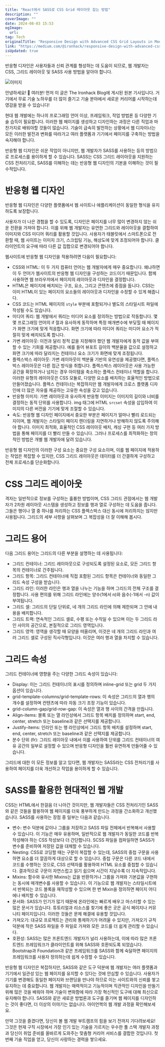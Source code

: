 ```yaml
---
title: "React에서 SASS로 CSS Grid 레이아웃 잡는 방법"
description: ""
coverImage: ""
date: 2024-08-03 15:53
ogImage: 
  url: 
tag: Tech
originalTitle: "Responsive Design with Advanced CSS Grid Layouts in Modern Web Development Using SASS"
link: "https://medium.com/@ironhack/responsive-design-with-advanced-css-grid-layouts-in-modern-web-development-using-sass-c4ca3dfc10a6"
isUpdated: true
---
```






반응형 디자인은 사용자들과 신뢰 관계를 형성하는 데 도움이 되므로, 웹 개발자는 CSS, 그리드 레이아웃 및 SASS 사용 방법을 알아야 합니다.

![이미지](/assets/img/Responsive-Design-with-Advanced-CSS-Grid-Layouts-in-Modern-Web-Development-Using-SASS_0.png)

안녕하세요! 👋 여러분! 먼저 이 글은 The Ironhack Blog에 게시된 원본 기사입니다. 거기에서 무료 기술 노하우를 더 많이 즐기고 기술 분야에서 새로운 커리어를 시작하는데 영감을 받을 수 있습니다!

현대 웹 개발에는 하나의 프로그래밍 언어 이상, 프레임워크, 작업 방법론 등 다양한 기술 습득이 필요합니다. 이러한 웹 페이지를 생성하고 디자인하는 과정은 다른 직업과 마찬가지로 배워야할 것들이 많습니다. 기술이 급속히 발전하는 상황에서 웹 디자이너는 모든 이러한 발전과 변화를 따라가고 여러 플랫폼과 기기에서 페이지를 구축하는 방법을 숙지해야 합니다.

<div class="content-ad"></div>

반응형 웹 디자인은 쉬운 작업이 아니지만, 웹 개발자가 SASS를 사용하는 등의 방법으로 프로세스를 용이하게 할 수 있습니다. SASS는 CSS 그리드 레이아웃을 지원하는 CSS 전처리기로, SASS를 이해하는 데는 반응형 웹 디자인의 기본을 이해하는 것이 필수적입니다.

# 반응형 웹 디자인

반응형 웹 디자인은 다양한 플랫폼에서 웹 사이트나 애플리케이션이 동일한 형식을 유지하도록 보장합니다.

사용자가 더 나은 경험을 할 수 있도록, 디자인은 페이지를 너무 많이 변경하지 않는 쉬운 전환을 가져야 합니다. 이를 위해 웹 개발자는 유연한 그리드와 레이아웃을 결합하여 이미지와 CSS 미디어 쿼리를 활용할 것입니다. 사용자가 태블릿에서 스마트폰으로 전환할 때, 웹 사이트는 이미지 크기, 스크립팅 기능, 해상도에 맞게 조정되어야 합니다. 클라이언트의 요구에 따라 다른 값 집합으로 변경되어야 합니다.

<div class="content-ad"></div>

웹사이트에 반응형 웹 디자인을 적용하려면 다음이 필요합니다:

- CSS와 HTML: 이 두 가지 컴퓨터 언어는 웹 개발자에게 매우 중요합니다. 왜냐하면 이 두 언어가 웹사이트의 반응형 웹 디자인을 구성하는 코드이기 때문입니다. 함께 사용하면 웹 브라우저에서 페이지의 레이아웃과 디자인을 결정합니다.
- HTML은 페이지에 배치되는 구조, 요소, 그리고 콘텐츠에 중점을 둡니다. CSS는 이미 HTML이 있는 페이지의 요소들의 레이아웃과 디자인을 수정할 수 있게 해줍니다.
- CSS 코드는 HTML 페이지의 `style` 부분에 포함되거나 별도의 스타일시트 파일에 작성될 수도 있습니다.
- 미디어 쿼리: 웹 개발에서 쿼리는 미디어 요소를 정의하는 방법으로 작동합니다. 몇몇 프로그래밍 언어의 if 절과 유사하게 동작하며 특정 매개변수에 부딪힐 때 페이지가 화면 크기에 맞게 적응합니다. 화면 크기에 따라 미디어 쿼리는 미디어 요소가 적절히 맞게 배치되도록 합니다.
- 가변 레이아웃: 이전과 달리 정적 값을 지정해야 했던 웹 개발자에게 동적 값을 부여할 수 있는 기회를 제공합니다. 예를 들어 뷰포트 길이의 백분율을 값으로 설정하고 화면 크기에 따라 달라지는 컨테이너 요소 크기가 화면에 맞게 조정됩니다.
- 플렉스박스 레이아웃: 가변 레이아웃이 백분율 기반의 유연성을 제공했다면, 플렉스박스 레이아웃은 다른 접근 방식을 취합니다. 플렉스박스 레이아웃은 사용 가능한 공간을 확장하거나 넘치는 경우 아이템을 축소하는 플렉스 컨테이너 역할을 합니다. 이러한 유형의 레이아웃은 CSS 모듈로, 다양한 요소를 배치하는 효율적인 방법으로 만들어졌습니다. 플렉스 컨테이너는 복잡하지만 웹 개발자에게 크로스 플랫폼 디자인에 더 많은 자유를 제공하는 고유한 속성을 갖고 있습니다.
- 반응형 이미지: 가변 레이아웃과 유사하게 반응형 이미지는 이미지의 길이와 너비를 결정하는 동적 단위를 사용합니다. img 태그에 HTML `srcset` 속성을 삽입하여 이미지의 다른 버전을 기기에 맞게 조절할 수 있습니다.
- 속도: 반응형 웹 디자인 페이지에서 중요한 부분은 페이지가 얼마나 빨리 로드되는지이며, 웹 개발자는 스타일이 페이지 렌더링을 지연하거나 방해하지 않도록 주의해야 합니다. 이미지 최적화, 효율적인 CSS 레이아웃 배치, 캐싱 구현 등 여러 가지 방법을 통해 페이지를 더 빨리 만들 수 있습니다. 그러나 프로세스를 최적화하는 창의적인 방법은 개별 웹 개발자에 달려 있습니다.

반응형 웹 디자인의 이러한 구성 요소는 중요한 구성 요소이며, 이를 웹 페이지에 적용하는 작업은 복잡할 수 있지만, CSS 그리드 레이아웃은 데이터를 더 간결하게 구성하고 전체 프로세스를 단순화합니다.

# CSS 그리드 레이아웃

<div class="content-ad"></div>

격자는 일반적으로 정보를 구성하는 훌륭한 방법이며, CSS 그리드 관점에서는 웹 개발자가 2차원 레이아웃 시스템을 생성하고 정보를 행과 열로 구성하는 데 도움을 줍니다. 그들은 행이나 열 중 하나를 처리하는 CSS 플렉스박스 대신 동시에 처리하지는 않지만 사용됩니다. 그리드의 세부 사항을 살펴보며 그 복잡성을 더 잘 이해해 봅시다.

# 그리드 용어

다음 그리드 용어는 그리드의 다른 부분을 설명하는 데 사용됩니다:

- 그리드 컨테이너: 그리드 레이아웃으로 구성되도록 설정된 요소로, 모든 그리드 항목의 컨테이너로 간주됩니다.
- 그리드 항목: 그리드 컨테이너에 직접 포함된 그리드 항목은 컨테이너와 동일한 그리드 속성 구성을 받습니다.
- 그리드 라인: 이러한 라인은 행과 열을 나누는 기능을 하며 그리드의 전체 구조를 결정합니다. 사용 편의를 위해 그리드 라인에는 양수(1에서 n)와 음수(-1에서 -n) 값이 부여됩니다.
- 그리드 셀: 그리드의 단일 단위로, 네 개의 그리드 라인에 의해 제한되며 그 안에 내용을 배치합니다.
- 그리드 트랙: 연속적인 그리드 셀로, 수평 또는 수직일 수 있으며 이는 두 그리드 라인 사이의 공간으로, 본질적으로 그리드 영역입니다.
- 그리드 영역: 영역을 생각할 때 모양을 떠올리며, 이것은 네 개의 그리드 라인과 여러 그리드 셀로 구성된 직사각형입니다. 이것은 여러 행과 열을 차지할 수 있습니다.

<div class="content-ad"></div>

# 그리드 속성

그리드 컨테이너에 영향을 주는 다양한 그리드 속성이 있습니다:

- Display: 이는 그리드 컨테이너의 표시를 정의하며 inline-grid 또는 grid 두 가지 옵션이 있습니다.
- grid-template-columns/grid-template-rows: 이 속성은 그리드의 열과 행의 개수를 설정하며 컨텐츠에 따라 자동 크기 조정 기능이 있습니다.
- grid-column-gap/grid-row-gap: 이 속성은 열과 행 사이의 간격을 만듭니다.
- Align-items: 블록 또는 열 라인상에서 그리드 항목 배치를 정의하며 start, end, center, stretch 또는 baseline과 같은 선택지를 제공합니다.
- Justify-items: 인라인 또는 행 라인상에서 그리드 항목 배치를 설정하며 start, end, center, stretch 또는 baseline과 같은 선택지를 제공합니다.
- 분수 단위 (fr): 그리드 레이아웃 내에서 이를 사용하여 단위를 그리드 컨테이너의 여유 공간의 일부로 설정할 수 있으며 반응형 디자인을 훨씬 유연하게 만들어줄 수 있습니다.

그리드에 대한 이 모든 정보를 알고 있다면, 웹 개발자는 SASS라는 CSS 전처리기를 사용하여 페이지를 더욱 개선하고 작업을 용이하게 할 수 있습니다.

<div class="content-ad"></div>

# SASS를 활용한 현대적인 웹 개발

CSS는 HTML에서 한걸음 더 나아간 것이지만, 웹 개발자들은 CSS 전처리기인 SASS와 같은 것들을 활용하여 웹 페이지를 더욱 풍부하게 만드는 과정을 간소화하고 개선했습니다. SASS를 사용하는 장점 중 일부는 다음과 같습니다.

- 변수: 변수 덕분에 값이나 그룹을 저장하고 SASS 파일 전체에서 반복해서 사용할 수 있습니다. 이 기능은 매우 유용하며, 일반적으로 웹 개발자가 동일한 코드를 반복 작성해야 하는 CSS 작성보다 더 간단합니다. SCSS 파일을 컴파일하면 SASS가 변수를 준비하여 저장된 값을 대체할 수 있습니다.
- Nesting: CSS로 코딩할 때는 구문이 복잡할 수 있는데, SASS의 중첩 구문을 사용하면 요소를 더 깔끔하게 대상으로 할 수 있습니다. 중첩 구문은 다른 코드 내에서 코드를 수행하는 것으로, CSS 선택자를 활용하여 HTML 요소를 중첩할 수 있습니다. 결과적으로 구문이 자연스럽고 읽기 쉽으며 시간이 지날수록 더 지속적입니다.
- Mixins: 함수와 유사한 Mixins는 값을 반환하거나 그룹을 가져와 기본값을 구현하는 동시에 매개변수를 사용할 수 있습니다. 이 기능으로 웹 개발자는 스타일시트에서 반복되는 코드 블록을 재작성할 수 있으며 한 번 Mixin을 정의하면 페이지 어디에나 배치할 수 있습니다.
- 문서화: SASS가 인기가 많기 때문에 온라인에는 빠르게 배우고 마스터할 수 있는 많은 문서가 있습니다. 튜토리얼과 리소스를 찾기에 좋은 곳은 공식 페이지나 커뮤니티 페이지입니다. 이러한 것들은 문제 해결에 유용할 것입니다.
- 가져오기: 대규모 프로젝트는 관리와 통제하기가 어려울 수 있지만, 가져오기 규칙 덕분에 작은 SASS 파일을 주 파일로 가져와 모든 코드를 더 쉽게 관리할 수 있습니다.
- 호환성: SASS는 많은 프론트엔드 개발자가 널리 사용하는데, 이에 따라 많은 프론트엔드 프레임워크가 클라이언트를 위해 SASS와 호환되도록 되었습니다. Bootstrap과 Foundation과 같은 프레임워크를 SASS와 함께 숙달하면 페이지의 프레임워크를 사용자 정의하는데 쉽게 수정할 수 있습니다.

반응형 웹 디자인은 복잡하지만, SASS와 같은 도구 덕분에 웹 개발자는 여러 플랫폼과 기기에서 일관성 있는 웹 페이지를 유지할 수 있다는 것에 안심할 수 있습니다. 사용자가 기기를 변경해도 동일한 페이지와 브랜딩을 만나야 하므로 이는 사이트와의 신뢰를 쌓고 유지하는 데 중요합니다. 웹 개발자는 매력적이고 기능적이며 직관적인 디자인을 만들기 위해 많은 것을 배워야 하며 기술이 변화함에 따라 가장 혁신적인 도구에 대해 최신으로 유지해야 합니다. SASS와 같은 새로운 방법론과 도구를 즐기며 웹 페이지를 디자인하는 것이 좋다면, 더 이상의 이야기는 없습니다. 아이언핵의 웹 개발 과정을 확인해보세요.

<div class="content-ad"></div>

만약 그것을 즐겼다면, 당신이 볼 웹 개발 부트캠프의 힘을 보기 전까지 기다려보세요! 그것은 현재 구직 시장에서 가장 인기 있는 기술을 가르치는 우수한 풀 스택 개발자 과정과 당신이 취업 준비를 올바르게 도와주는 맞춤형 커리어 서비스를 결합한 것입니다. 첫 번째 기술 직업을 얻고, 당신이 사랑하는 경력을 쌓으세요.
